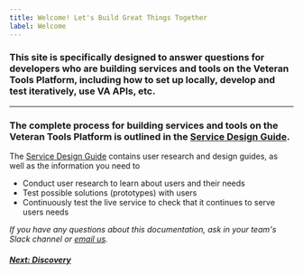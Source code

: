 ```yaml
---
title: Welcome! Let's Build Great Things Together
label: Welcome
---
```


### This site is specifically designed to answer questions for developers who are building services and tools on the Veteran Tools Platform, including how to set up locally, develop and test iteratively, use VA APIs, etc.

<hr>

### The complete process for building services and tools on the Veteran Tools Platform is outlined in the <a title="go to Service Design Guide" href="https://department-of-veterans-affairs.github.io/va-digital-service-handbook/service-design/" target="_blank">Service Design Guide</a>.

The <a title="go to Service Design Guide" href="https://department-of-veterans-affairs.github.io/va-digital-service-handbook/service-design/" target="_blank">Service Design Guide</a> contains user research and design guides, as well as the information you need to
* Conduct user research to learn about users and their needs
* Test possible solutions (prototypes) with users
* Continuously test the live service to check that it continues to serve users needs

*If you have any questions about this documentation, ask in your team's Slack channel or [email  us](mailto:elizabeth.hunt@va.gov).*

<!-- Next Button -->
<a href='./docs/discovery/discovery-introduction'><div class="next-button"><h5 class="next-text">Next: Discovery</h5></div></a>
